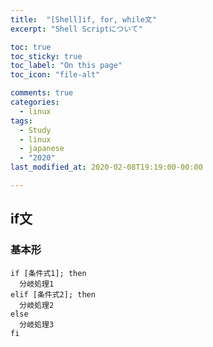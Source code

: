 ```yaml
---
title:  "[Shell]if, for, while文"
excerpt: "Shell Scriptについて"

toc: true
toc_sticky: true
toc_label: "On this page"
toc_icon: "file-alt"

comments: true
categories:
  - linux
tags:
  - Study
  - linux
  - japanese
  - "2020"
last_modified_at: 2020-02-08T19:19:00-00:00

---
```


## if文

### 基本形
```
if [条件式1]; then
  分岐処理1
elif [条件式2]; then
  分岐処理2
else
  分岐処理3
fi
```


